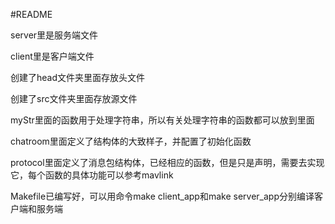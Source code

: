 #README

server里是服务端文件

client里是客户端文件

创建了head文件夹里面存放头文件

创建了src文件夹里面存放源文件

myStr里面的函数用于处理字符串，所以有关处理字符串的函数都可以放到里面

chatroom里面定义了结构体的大致样子，并配置了初始化函数

protocol里面定义了消息包结构体，已经相应的函数，但是只是声明，需要去实现它，每个函数的具体功能可以参考mavlink

Makefile已编写好，可以用命令make client_app和make server_app分别编译客户端和服务端
